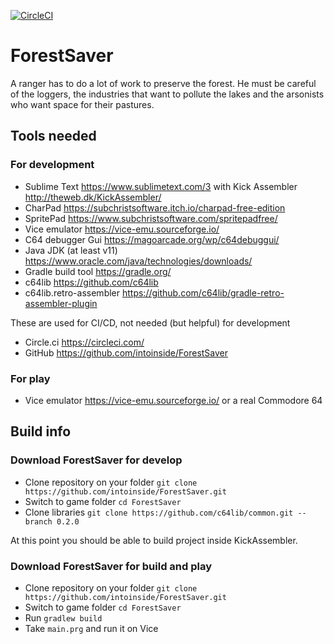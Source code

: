 [![CircleCI](https://circleci.com/gh/intoinside/ForestSaver/tree/main.svg?style=svg)](https://circleci.com/gh/intoinside/ForestSaver/tree/main)

# ForestSaver

A ranger has to do a lot of work to preserve the forest. He must be careful of the loggers, the industries that want to pollute the lakes and the arsonists who want space for their pastures.

## Tools needed

### For development
* Sublime Text https://www.sublimetext.com/3 with Kick Assembler http://theweb.dk/KickAssembler/
* CharPad https://subchristsoftware.itch.io/charpad-free-edition
* SpritePad https://www.subchristsoftware.com/spritepadfree/
* Vice emulator https://vice-emu.sourceforge.io/
* C64 debugger Gui https://magoarcade.org/wp/c64debuggui/
* Java JDK (at least v11) https://www.oracle.com/java/technologies/downloads/
* Gradle build tool https://gradle.org/
* c64lib https://github.com/c64lib
* c64lib.retro-assembler https://github.com/c64lib/gradle-retro-assembler-plugin

These are used for CI/CD, not needed (but helpful) for development
* Circle.ci https://circleci.com/
* GitHub https://github.com/intoinside/ForestSaver

### For play
* Vice emulator https://vice-emu.sourceforge.io/ or a real Commodore 64

## Build info

### Download ForestSaver for develop

* Clone repository on your folder
`git clone https://github.com/intoinside/ForestSaver.git`
* Switch to game folder
`cd ForestSaver`
* Clone libraries
`git clone https://github.com/c64lib/common.git --branch 0.2.0`

At this point you should be able to build project inside KickAssembler.

### Download ForestSaver for build and play

* Clone repository on your folder
`git clone https://github.com/intoinside/ForestSaver.git`
* Switch to game folder
`cd ForestSaver`
* Run `gradlew build`
* Take `main.prg` and run it on Vice
